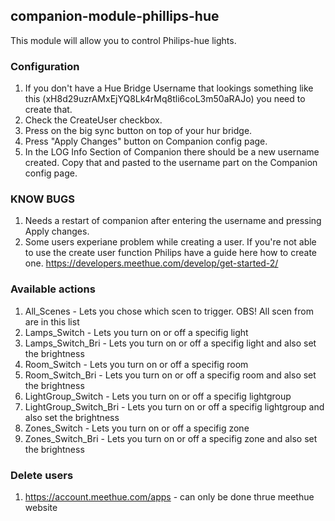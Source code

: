 ## companion-module-phillips-hue

This module will allow you to control Philips-hue lights.

### Configuration
  1. If you don't have a Hue Bridge Username that lookings something like this (xH8d29uzrAMxEjYQ8Lk4rMq8tli6coL3m50aRAJo) you need to create that.
  2. Check the CreateUser checkbox.
  3. Press on the big sync button on top of your hur bridge.
  4. Press "Apply Changes" button on Companion config page.
  5. In the LOG Info Section of Companion there should be a new username created. Copy that and pasted to the username part on the Companion config page.

### KNOW BUGS
  1. Needs a restart of companion after entering the username and pressing Apply changes.
  2. Some users experiane problem while creating a user. If you're not able to use the create user function Philips have a guide here how to create one. https://developers.meethue.com/develop/get-started-2/ 

### Available actions
1. All_Scenes - Lets you chose which scen to trigger. OBS! All scen from are in this list
2. Lamps_Switch -  Lets you turn on or off a specifig light
3. Lamps_Switch_Bri - Lets you turn on or off a specifig light and also set the brightness
4. Room_Switch - Lets you turn on or off a specifig room
5. Room_Switch_Bri - Lets you turn on or off a specifig room and also set the brightness
6. LightGroup_Switch - Lets you turn on or off a specifig lightgroup
7. LightGroup_Switch_Bri - Lets you turn on or off a specifig lightgroup and also set the brightness
8. Zones_Switch - Lets you turn on or off a specifig zone
9. Zones_Switch_Bri - Lets you turn on or off a specifig zone and also set the brightness

### Delete users
1. https://account.meethue.com/apps - can only be done thrue meethue website


